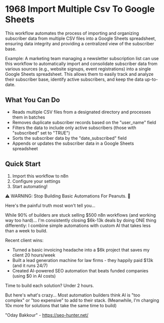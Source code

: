 # 1968 Import Multiple Csv To Google Sheets

This workflow automates the process of importing and organizing subscriber data from multiple CSV files into a Google Sheets spreadsheet, ensuring data integrity and providing a centralized view of the subscriber base.

Example: A marketing team managing a newsletter subscription list can use this workflow to automatically import and consolidate subscriber data from various sources (e.g., website signups, event registrations) into a single Google Sheets spreadsheet. This allows them to easily track and analyze their subscriber base, identify active subscribers, and keep the data up-to-date.

## What You Can Do
- Reads multiple CSV files from a designated directory and processes them in batches
- Removes duplicate subscriber records based on the "user_name" field
- Filters the data to include only active subscribers (those with "subscribed" set to "TRUE")
- Sorts the subscriber data by the "date_subscribed" field
- Appends or updates the subscriber data in a Google Sheets spreadsheet

## Quick Start
1. Import this workflow to n8n
2. Configure your settings
3. Start automating!

⚠️ WARNING: Stop Building Basic Automations For Peanuts. 🚫

Here's the painful truth most won't tell you...

While 90% of builders are stuck selling $500 n8n workflows (and working way too hard)...
I'm consistently closing $6k-13k deals by doing ONE thing differently:
I combine simple automations with custom AI that takes less than a week to build.

Recent client wins:
* Turned a basic invoicing headache into a $6k project that saves my client 20 hours/week
* Built a lead generation machine for law firms - they happily paid $13k (and it runs 24/7)
* Created AI-powered SEO automation that beats funded companies (using $0 in AI costs)

Time to build each solution? Under 2 hours.

But here's what's crazy...
Most automation builders think AI is "too complex" or "too expensive" to add to their stack.
(Meanwhile, I'm charging 10x more for solutions that take the same time to build)

"Oday Bakkour" - https://seo-hunter.net/
